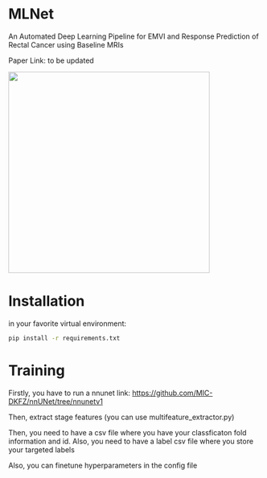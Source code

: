 # MLNet
An Automated Deep Learning Pipeline for EMVI and Response Prediction of Rectal Cancer using Baseline MRIs

Paper Link: to be updated


<img src="https://github.com/Liiiii2101/MLNet/blob/main/graph_abstract.jpg" width="400" />



# Installation

in your favorite virtual environment:

```bash
pip install -r requirements.txt
```

# Training

Firstly, you have to run a nnunet link: https://github.com/MIC-DKFZ/nnUNet/tree/nnunetv1

Then, extract stage features (you can use multifeature_extractor.py)

Then, you need to have a csv file where you have your classficaton fold information and id. Also, you need to have a label csv file where you store your targeted labels

Also, you can finetune hyperparameters in the config file



 
